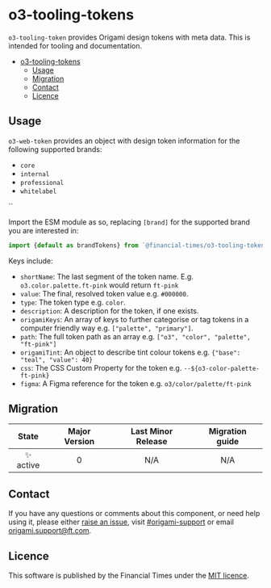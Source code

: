 # o3-tooling-tokens

`o3-tooling-token` provides Origami design tokens with meta data. This is intended for tooling and documentation.

- [o3-tooling-tokens](#o3-tooling-tokens)
	- [Usage](#usage)
	- [Migration](#migration)
	- [Contact](#contact)
	- [Licence](#licence)


## Usage

`o3-web-token` provides an object with design token information for the following supported brands:
- `core`
- `internal`
- `professional`
- `whitelabel`

``

Import the ESM module as so, replacing `[brand]` for the supported brand you are interested in:

```js
import {default as brandTokens} from `@financial-times/o3-tooling-token/[brand].js`);
```

Keys include:
- `shortName`: The last segment of the token name. E.g. `o3.color.palette.ft-pink` would return `ft-pink`
- `value`: The final, resolved token value e.g. `#000000`.
- `type`: The token type e.g. `color`.
- `description`: A description for the token, if one exists.
- `origamiKeys`: An array of keys to further categorise or tag tokens in a computer friendly way e.g. `["palette", "primary"]`.
- `path`: The full token path as an array e.g. `["o3", "color", "palette", "ft-pink"]`
- `origamiTint`: An object to describe tint colour tokens e.g. `{"base": "teal", "value": 40}`
- `css`: The CSS Custom Property for the token e.g. `--${o3-color-palette-ft-pink}`
- `figma`: A Figma reference for the token e.g. `o3/color/palette/ft-pink`


## Migration

|   State   | Major Version | Last Minor Release | Migration guide |
| :-------: | :-----------: | :----------------: | :-------------: |
| ✨ active |       0       |        N/A         |       N/A       |

## Contact

If you have any questions or comments about this component, or need help using it, please either [raise an issue](https://github.com/Financial-Times/origami/issues/new?labels=o-buttons-experimental,components), visit [#origami-support](https://financialtimes.slack.com/messages/#origami-support/) or email [origami.support@ft.com](mailto:origami.support@ft.com).

## Licence

This software is published by the Financial Times under the [MIT licence](http://opensource.org/licenses/MIT).
